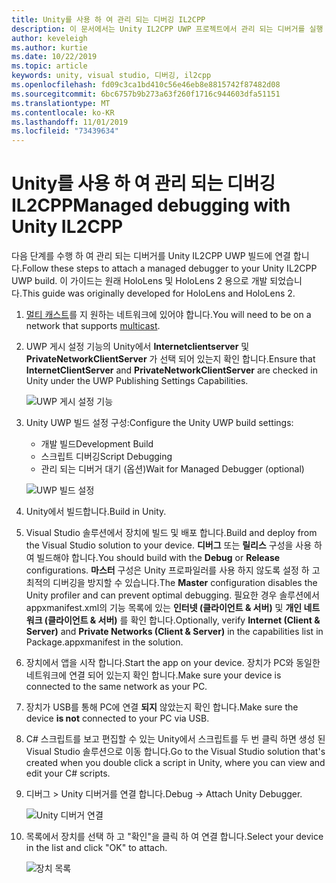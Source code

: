 ```yaml
---
title: Unity를 사용 하 여 관리 되는 디버깅 IL2CPP
description: 이 문서에서는 Unity IL2CPP UWP 프로젝트에서 관리 되는 디버거를 실행 하는 방법을 설명 합니다.
author: keveleigh
ms.author: kurtie
ms.date: 10/22/2019
ms.topic: article
keywords: unity, visual studio, 디버깅, il2cpp
ms.openlocfilehash: fd09c3ca1bd410c56e46eb8e8815742f87482d08
ms.sourcegitcommit: 6bc6757b9b273a63f260f1716c944603dfa51151
ms.translationtype: MT
ms.contentlocale: ko-KR
ms.lasthandoff: 11/01/2019
ms.locfileid: "73439634"
---
```

# <a name="managed-debugging-with-unity-il2cpp"></a><span data-ttu-id="b8218-104">Unity를 사용 하 여 관리 되는 디버깅 IL2CPP</span><span class="sxs-lookup"><span data-stu-id="b8218-104">Managed debugging with Unity IL2CPP</span></span>

<span data-ttu-id="b8218-105">다음 단계를 수행 하 여 관리 되는 디버거를 Unity IL2CPP UWP 빌드에 연결 합니다.</span><span class="sxs-lookup"><span data-stu-id="b8218-105">Follow these steps to attach a managed debugger to your Unity IL2CPP UWP build.</span></span> <span data-ttu-id="b8218-106">이 가이드는 원래 HoloLens 및 HoloLens 2 용으로 개발 되었습니다.</span><span class="sxs-lookup"><span data-stu-id="b8218-106">This guide was originally developed for HoloLens and HoloLens 2.</span></span>

1. <span data-ttu-id="b8218-107">[멀티 캐스트](https://en.wikipedia.org/wiki/Multicast)를 지 원하는 네트워크에 있어야 합니다.</span><span class="sxs-lookup"><span data-stu-id="b8218-107">You will need to be on a network that supports [multicast](https://en.wikipedia.org/wiki/Multicast).</span></span>
1. <span data-ttu-id="b8218-108">UWP 게시 설정 기능의 Unity에서 **Internetclientserver** 및 **PrivateNetworkClientServer** 가 선택 되어 있는지 확인 합니다.</span><span class="sxs-lookup"><span data-stu-id="b8218-108">Ensure that **InternetClientServer** and **PrivateNetworkClientServer** are checked in Unity under the UWP Publishing Settings Capabilities.</span></span>

    ![UWP 게시 설정 기능](images/il2cpp-debugging-capabilities.png)

1. <span data-ttu-id="b8218-110">Unity UWP 빌드 설정 구성:</span><span class="sxs-lookup"><span data-stu-id="b8218-110">Configure the Unity UWP build settings:</span></span>
    - <span data-ttu-id="b8218-111">개발 빌드</span><span class="sxs-lookup"><span data-stu-id="b8218-111">Development Build</span></span>
    - <span data-ttu-id="b8218-112">스크립트 디버깅</span><span class="sxs-lookup"><span data-stu-id="b8218-112">Script Debugging</span></span>
    - <span data-ttu-id="b8218-113">관리 되는 디버거 대기 (옵션)</span><span class="sxs-lookup"><span data-stu-id="b8218-113">Wait for Managed Debugger (optional)</span></span>

    ![UWP 빌드 설정](images/il2cpp-debugging-build.png)

1. <span data-ttu-id="b8218-115">Unity에서 빌드합니다.</span><span class="sxs-lookup"><span data-stu-id="b8218-115">Build in Unity.</span></span>
1. <span data-ttu-id="b8218-116">Visual Studio 솔루션에서 장치에 빌드 및 배포 합니다.</span><span class="sxs-lookup"><span data-stu-id="b8218-116">Build and deploy from the Visual Studio solution to your device.</span></span> <span data-ttu-id="b8218-117">**디버그** 또는 **릴리스** 구성을 사용 하 여 빌드해야 합니다.</span><span class="sxs-lookup"><span data-stu-id="b8218-117">You should build with the **Debug** or **Release** configurations.</span></span> <span data-ttu-id="b8218-118">**마스터** 구성은 Unity 프로파일러를 사용 하지 않도록 설정 하 고 최적의 디버깅을 방지할 수 있습니다.</span><span class="sxs-lookup"><span data-stu-id="b8218-118">The **Master** configuration disables the Unity profiler and can prevent optimal debugging.</span></span> <span data-ttu-id="b8218-119">필요한 경우 솔루션에서 appxmanifest.xml의 기능 목록에 있는 **인터넷 (클라이언트 & 서버)** 및 **개인 네트워크 (클라이언트 & 서버)** 를 확인 합니다.</span><span class="sxs-lookup"><span data-stu-id="b8218-119">Optionally, verify **Internet (Client & Server)** and **Private Networks (Client & Server)** in the capabilities list in Package.appxmanifest in the solution.</span></span>
1. <span data-ttu-id="b8218-120">장치에서 앱을 시작 합니다.</span><span class="sxs-lookup"><span data-stu-id="b8218-120">Start the app on your device.</span></span> <span data-ttu-id="b8218-121">장치가 PC와 동일한 네트워크에 연결 되어 있는지 확인 합니다.</span><span class="sxs-lookup"><span data-stu-id="b8218-121">Make sure your device is connected to the same network as your PC.</span></span>
1. <span data-ttu-id="b8218-122">장치가 USB를 통해 PC에 연결 **되지** 않았는지 확인 합니다.</span><span class="sxs-lookup"><span data-stu-id="b8218-122">Make sure the device **is not** connected to your PC via USB.</span></span>
1. <span data-ttu-id="b8218-123">C# 스크립트를 보고 편집할 수 있는 Unity에서 스크립트를 두 번 클릭 하면 생성 된 Visual Studio 솔루션으로 이동 합니다.</span><span class="sxs-lookup"><span data-stu-id="b8218-123">Go to the Visual Studio solution that's created when you double click a script in Unity, where you can view and edit your C# scripts.</span></span>
1. <span data-ttu-id="b8218-124">디버그 > Unity 디버거를 연결 합니다.</span><span class="sxs-lookup"><span data-stu-id="b8218-124">Debug -> Attach Unity Debugger.</span></span>

    ![Unity 디버거 연결](images/il2cpp-debugging-attach.png)

1. <span data-ttu-id="b8218-126">목록에서 장치를 선택 하 고 "확인"을 클릭 하 여 연결 합니다.</span><span class="sxs-lookup"><span data-stu-id="b8218-126">Select your device in the list and click "OK" to attach.</span></span>

    ![장치 목록](images/il2cpp-debugging-machines.png)
